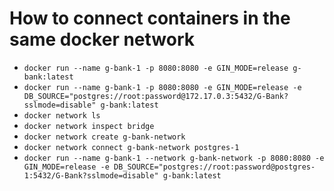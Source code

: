 # How to connect containers in the same docker network

- `docker run --name g-bank-1 -p 8080:8080 -e GIN_MODE=release g-bank:latest`
- `docker run --name g-bank-1 -p 8080:8080 -e GIN_MODE=release -e DB_SOURCE="postgres://root:password@172.17.0.3:5432/G-Bank?sslmode=disable" g-bank:latest`
- `docker network ls`
- `docker network inspect bridge`
- `docker network create g-bank-network`
- `docker network connect g-bank-network postgres-1`
- `docker run --name g-bank-1 --network g-bank-network -p 8080:8080 -e GIN_MODE=release -e DB_SOURCE="postgres://root:password@postgres-1:5432/G-Bank?sslmode=disable" g-bank:latest`
